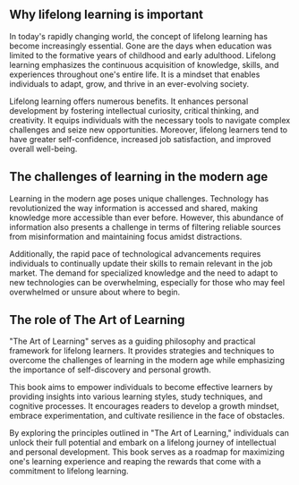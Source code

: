 
Why lifelong learning is important
----------------------------------

In today's rapidly changing world, the concept of lifelong learning has become increasingly essential. Gone are the days when education was limited to the formative years of childhood and early adulthood. Lifelong learning emphasizes the continuous acquisition of knowledge, skills, and experiences throughout one's entire life. It is a mindset that enables individuals to adapt, grow, and thrive in an ever-evolving society.

Lifelong learning offers numerous benefits. It enhances personal development by fostering intellectual curiosity, critical thinking, and creativity. It equips individuals with the necessary tools to navigate complex challenges and seize new opportunities. Moreover, lifelong learners tend to have greater self-confidence, increased job satisfaction, and improved overall well-being.

The challenges of learning in the modern age
--------------------------------------------

Learning in the modern age poses unique challenges. Technology has revolutionized the way information is accessed and shared, making knowledge more accessible than ever before. However, this abundance of information also presents a challenge in terms of filtering reliable sources from misinformation and maintaining focus amidst distractions.

Additionally, the rapid pace of technological advancements requires individuals to continually update their skills to remain relevant in the job market. The demand for specialized knowledge and the need to adapt to new technologies can be overwhelming, especially for those who may feel overwhelmed or unsure about where to begin.

The role of The Art of Learning
-------------------------------

"The Art of Learning" serves as a guiding philosophy and practical framework for lifelong learners. It provides strategies and techniques to overcome the challenges of learning in the modern age while emphasizing the importance of self-discovery and personal growth.

This book aims to empower individuals to become effective learners by providing insights into various learning styles, study techniques, and cognitive processes. It encourages readers to develop a growth mindset, embrace experimentation, and cultivate resilience in the face of obstacles.

By exploring the principles outlined in "The Art of Learning," individuals can unlock their full potential and embark on a lifelong journey of intellectual and personal development. This book serves as a roadmap for maximizing one's learning experience and reaping the rewards that come with a commitment to lifelong learning.
